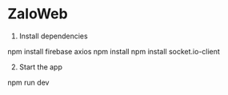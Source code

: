 # ZaloWeb

1.  Install dependencies

npm install firebase axios
npm install
npm install socket.io-client



2. Start the app

npm run dev

